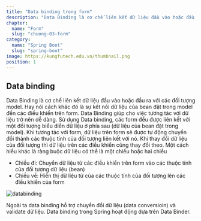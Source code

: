 ```yaml
---
title: "Data binding trong form"
description: "Data Binding là cơ chế liên kết dữ liệu đầu vào hoặc đầu ra với các đối tượng model. Hay nói cách khác đó là sự kết nối dữ liệu của bean đặt trong model đến các điều khiển trên form."
chapter:
  name: "Form"
  slug: "chuong-03-form"
category:
  name: "Spring Boot"
  slug: "spring-boot"
image: https://kungfutech.edu.vn/thumbnail.png
position: 1
---
```


## Data binding

Data Binding là cơ chế liên kết dữ liệu đầu vào hoặc đầu ra với các đối tượng model. Hay nói cách khác đó là sự kết nối dữ liệu của bean đặt trong model đến các điều khiển trên form.
Data Binding giúp cho việc tương tác với dữ liệu trở nên dễ dàng. Sử dụng Data binding, các form đều được liên kết với một đối tượng biểu diễn dữ liệu ở phía sau (dữ liệu của bean đặt trong model). Khi tương tác với form, dữ liệu trên form sẽ được tự động chuyển đổi thành các thuộc tính của đối tượng liên kết với nó. Khi thay đổi dữ liệu của đối tượng thì dữ liệu trên các điều khiển cũng thay đổi theo.
Một cách hiểu khác là ràng buộc dữ liệu có thể là một chiều hoặc hai chiều

- Chiều đi: Chuyển dữ liệu từ các điều khiển trên form vào các thuộc tính của đối tượng dữ liệu
  (bean)
- Chiều về: Hiển thị dữ liệu từ của các thuộc tính của đối tượng lên các điều khiển của form

![databinding](https://1.bp.blogspot.com/-H8EUpjgF_Ls/XgElekvDX1I/AAAAAAAAARY/XsVIZPJITWUf3hjXfB0gbbpEUrAdowEugCLcBGAsYHQ/s640/a1.png)

Ngoài ta data binding hỗ trợ chuyển đổi dữ liệu (data conversioin) và validate dữ liệu. Data binding trong Spring hoạt động dựa trên Data Binder.
